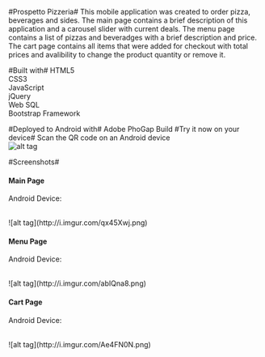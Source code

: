 #Prospetto Pizzeria#
This mobile application was created to order pizza, beverages and sides. The main page contains a brief description of this application and a carousel slider with current deals. The menu page contains a list of pizzas and beveradges with a brief description and price. The cart page contains all items that were added for checkout with total prices and avalibility to change the product quantity or remove it.

#Built with#
HTML5<br />
CSS3<br />
JavaScript<br />
jQuery<br />
Web SQL<br />
Bootstrap Framework<br />

#Deployed to Android with#
Adobe PhoGap Build
#Try it now on your device#
Scan the QR code on an Android device<br />
![alt tag](http://i.imgur.com/aBkkp0o.png)<br/>

#Screenshots#
<h4>Main Page</h4>
<p>Android Device:</p><br/>
![alt tag](http://i.imgur.com/qx45Xwj.png)
<h4>Menu Page</h4>
<p>Android Device:</p><br/>
![alt tag](http://i.imgur.com/abIQna8.png)
<h4>Cart Page</h4>
<p>Android Device:</p><br/>
![alt tag](http://i.imgur.com/Ae4FN0N.png)

